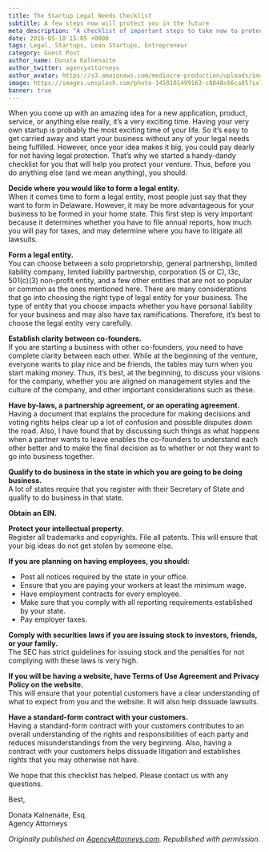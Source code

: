 ```yaml
---
title: The Startup Legal Needs Checklist
subtitle: A few steps now will protect you in the future
meta_description: "A checklist of important steps to take now to protect your startup in the future"
date: 2016-05-18 15:05 +0000
tags: Legal, Startups, Lean Startups, Entrepreneur
category: Guest Post
author_name: Donata Kalnenaite
author_twitter: agencyattorneys
author_avatar: https://s3.amazonaws.com/mediocre-production/uploads/image/filename/81/headshot.jpg
image: https://images.unsplash.com/photo-1450101499163-c8848c66ca85?ixlib=rb-0.3.5&q=80&fm=jpg&crop=entropy&s=091311222ab12502202f18610a55088d
banner: true
---
```


When you come up with an amazing idea for a new application, product, service, or anything else really, it’s a very exciting time. Having your very own startup is probably the most exciting time of your life. So it’s easy to get carried away and start your business without any of your legal needs being fulfilled. However, once your idea makes it big, you could pay dearly for not having legal protection. That’s why we started a handy-dandy checklist for you that will help you protect your venture. Thus, before you do anything else (and we mean anything), you should:

**Decide where you would like to form a legal entity.**  
When it comes time to form a legal entity, most people just say that they want to form in Delaware. However, it may be more advantageous for your business to be formed in your home state. This first step is very important because it determines whether you have to file annual reports, how much you will pay for taxes, and may determine where you have to litigate all lawsuits.

**Form a legal entity.**  
You can choose between a solo proprietorship, general partnership, limited liability company, limited liability partnership, corporation (S or C), l3c, 501(c)(3) non-profit entity, and a few other entities that are not so popular or common as the ones mentioned here.  There are many considerations that go into choosing the right type of legal entity for your business. The type of entity that you choose impacts whether you have personal liability for your business and may also have tax ramifications. Therefore, it’s best to choose the legal entity very carefully.

**Establish clarity between co-founders.**  
If you are starting a business with other co-founders, you need to have complete clarity between each other. While at the beginning of the venture, everyone wants to play nice and be friends, the tables may turn when you start making money. Thus, it’s best, at the beginning, to discuss your visions for the company, whether you are aligned on management styles and the culture of the company, and other important considerations such as these.

**Have by-laws, a partnership agreement, or an operating agreement.**  
Having a document that explains the procedure for making decisions and voting rights helps clear up a lot of confusion and possible disputes down the road. Also, I have found that by discussing such things as what happens when a partner wants to leave enables the co-founders to understand each other better and to make the final decision as to whether or not they want to go into business together.

**Qualify to do business in the state in which you are going to be doing business.**  
A lot of states require that you register with their Secretary of State and qualify to do business in that state.

**Obtain an EIN.**

**Protect your intellectual property.**  
Register all trademarks and copyrights. File all patents. This will ensure that your big ideas do not get stolen by someone else.

**If you are planning on having employees, you should:**  
- Post all notices required by the state in your office.
- Ensure that you are paying your workers at least the minimum wage.
- Have employment contracts for every employee.
- Make sure that you comply with all reporting requirements established by your state.
- Pay employer taxes.

**Comply with securities laws if you are issuing stock to investors, friends, or your family.**  
The SEC has strict guidelines for issuing stock and the penalties for not complying with these laws is very high.

**If you will be having a website, have Terms of Use Agreement and Privacy Policy on the website.**  
This will ensure that your potential customers have a clear understanding of what to expect from you and the website. It will also help dissuade lawsuits.

**Have a standard-form contract with your customers.**  
Having a standard-form contract with your customers contributes to an overall understanding of the rights and responsibilities of each party and reduces misunderstandings from the very beginning. Also, having a contract with your customers helps dissuade litigation and establishes rights that you may otherwise not have.

We hope that this checklist has helped. Please contact us with any questions.

Best,

Donata Kalnenaite, Esq.  
Agency Attorneys

<i>Originally published on <a href="http://www.agencyattorneys.com" target="_blank">AgencyAttorneys.com</a>. Republished with permission.</i>
